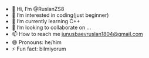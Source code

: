 - 👋 Hi, I’m @RuslanZS8
- 👀 I’m interested in coding(just beginner)
- 🌱 I’m currently learning C++
- 💞️ I’m looking to collaborate on ...
- 📫 How to reach me junusbaevruslan1804@gmail.com
- 😄 Pronouns: he/him
- ⚡ Fun fact: bilmiyorum

<!---
RuslanZS8/RuslanZS8 is a ✨ special ✨ repository because its `README.md` (this file) appears on your GitHub profile.
You can click the Preview link to take a look at your changes.
--->
